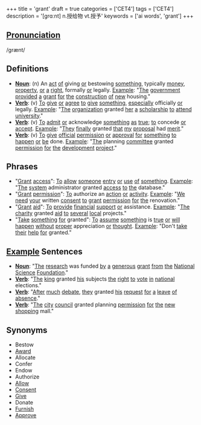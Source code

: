 +++
title = 'grant'
draft = true
categories = ['CET4']
tags = ['CET4']
description = '[grɑːnt] n.授给物 vt.授予'
keywords = ['ai words', 'grant']
+++

## [Pronunciation](/en/post/pronunciation/)
/ɡrænt/

## Definitions
- **[Noun](/en/post/noun/)**: (n) An [act](/en/post/act/) [of](/en/post/of/) giving [or](/en/post/or/) bestowing [something](/en/post/something/), typically [money](/en/post/money/), [property](/en/post/property/), [or](/en/post/or/) [a](/en/post/a/) [right](/en/post/right/), formally [or](/en/post/or/) legally. [Example](/en/post/example/): "[The](/en/post/the/) [government](/en/post/government/) [provided](/en/post/provided/) [a](/en/post/a/) [grant](/en/post/grant/) [for](/en/post/for/) [the](/en/post/the/) [construction](/en/post/construction/) [of](/en/post/of/) [new](/en/post/new/) housing."
- **[Verb](/en/post/verb/)**: (v) [To](/en/post/to/) [give](/en/post/give/) [or](/en/post/or/) [agree](/en/post/agree/) [to](/en/post/to/) [give](/en/post/give/) [something](/en/post/something/), [especially](/en/post/especially/) officially [or](/en/post/or/) legally. [Example](/en/post/example/): "[The](/en/post/the/) [organization](/en/post/organization/) granted [her](/en/post/her/) [a](/en/post/a/) [scholarship](/en/post/scholarship/) [to](/en/post/to/) [attend](/en/post/attend/) [university](/en/post/university/)."
- **[Verb](/en/post/verb/)**: (v) [To](/en/post/to/) [admit](/en/post/admit/) [or](/en/post/or/) acknowledge [something](/en/post/something/) [as](/en/post/as/) [true](/en/post/true/); [to](/en/post/to/) concede [or](/en/post/or/) [accept](/en/post/accept/). [Example](/en/post/example/): "[They](/en/post/they/) [finally](/en/post/finally/) granted [that](/en/post/that/) [my](/en/post/my/) [proposal](/en/post/proposal/) had [merit](/en/post/merit/)."
- **[Verb](/en/post/verb/)**: (v) [To](/en/post/to/) [give](/en/post/give/) [official](/en/post/official/) [permission](/en/post/permission/) [or](/en/post/or/) [approval](/en/post/approval/) [for](/en/post/for/) [something](/en/post/something/) [to](/en/post/to/) [happen](/en/post/happen/) [or](/en/post/or/) [be](/en/post/be/) done. [Example](/en/post/example/): "[The](/en/post/the/) planning [committee](/en/post/committee/) granted [permission](/en/post/permission/) [for](/en/post/for/) [the](/en/post/the/) [development](/en/post/development/) [project](/en/post/project/)."

## Phrases
- "[Grant](/en/post/grant/) [access](/en/post/access/)": [To](/en/post/to/) [allow](/en/post/allow/) [someone](/en/post/someone/) [entry](/en/post/entry/) [or](/en/post/or/) [use](/en/post/use/) [of](/en/post/of/) [something](/en/post/something/). [Example](/en/post/example/): "[The](/en/post/the/) [system](/en/post/system/) administrator granted [access](/en/post/access/) [to](/en/post/to/) [the](/en/post/the/) database."
- "[Grant](/en/post/grant/) [permission](/en/post/permission/)": [To](/en/post/to/) authorize an [action](/en/post/action/) [or](/en/post/or/) [activity](/en/post/activity/). [Example](/en/post/example/): "[We](/en/post/we/) [need](/en/post/need/) [your](/en/post/your/) written [consent](/en/post/consent/) [to](/en/post/to/) [grant](/en/post/grant/) [permission](/en/post/permission/) [for](/en/post/for/) [the](/en/post/the/) renovation."
- "[Grant](/en/post/grant/) [aid](/en/post/aid/)": [To](/en/post/to/) [provide](/en/post/provide/) [financial](/en/post/financial/) [support](/en/post/support/) [or](/en/post/or/) assistance. [Example](/en/post/example/): "[The](/en/post/the/) [charity](/en/post/charity/) granted [aid](/en/post/aid/) [to](/en/post/to/) [several](/en/post/several/) [local](/en/post/local/) projects."
- "[Take](/en/post/take/) [something](/en/post/something/) [for](/en/post/for/) granted": [To](/en/post/to/) [assume](/en/post/assume/) [something](/en/post/something/) is [true](/en/post/true/) [or](/en/post/or/) [will](/en/post/will/) [happen](/en/post/happen/) [without](/en/post/without/) [proper](/en/post/proper/) appreciation [or](/en/post/or/) [thought](/en/post/thought/). [Example](/en/post/example/): "Don't [take](/en/post/take/) [their](/en/post/their/) [help](/en/post/help/) [for](/en/post/for/) granted."

## [Example](/en/post/example/) Sentences
- **[Noun](/en/post/noun/)**: "[The](/en/post/the/) [research](/en/post/research/) was funded [by](/en/post/by/) [a](/en/post/a/) [generous](/en/post/generous/) [grant](/en/post/grant/) [from](/en/post/from/) [the](/en/post/the/) [National](/en/post/national/) [Science](/en/post/science/) [Foundation](/en/post/foundation/)."
- **[Verb](/en/post/verb/)**: "[The](/en/post/the/) [king](/en/post/king/) granted [his](/en/post/his/) subjects [the](/en/post/the/) [right](/en/post/right/) [to](/en/post/to/) [vote](/en/post/vote/) [in](/en/post/in/) [national](/en/post/national/) elections."
- **[Verb](/en/post/verb/)**: "[After](/en/post/after/) [much](/en/post/much/) [debate](/en/post/debate/), [they](/en/post/they/) granted [his](/en/post/his/) [request](/en/post/request/) [for](/en/post/for/) [a](/en/post/a/) [leave](/en/post/leave/) [of](/en/post/of/) [absence](/en/post/absence/)."
- **[Verb](/en/post/verb/)**: "[The](/en/post/the/) [city](/en/post/city/) [council](/en/post/council/) granted planning [permission](/en/post/permission/) [for](/en/post/for/) [the](/en/post/the/) [new](/en/post/new/) [shopping](/en/post/shopping/) mall."

## Synonyms
- Bestow
- [Award](/en/post/award/)
- Allocate
- Confer
- Endow
- Authorize
- [Allow](/en/post/allow/)
- [Consent](/en/post/consent/)
- [Give](/en/post/give/)
- Donate
- [Furnish](/en/post/furnish/)
- [Approve](/en/post/approve/)
